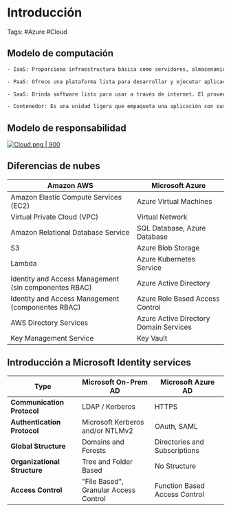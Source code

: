 # Introducción 

Tags: #Azure #Cloud 

## Modelo de computación 

```bash 
- IaaS: Proporciona infraestructura básica como servidores, almacenamiento y redes. El usuario gestiona el sistema operativo y las aplicaciones. Ej: AWS EC2, Azure VM.

- PaaS: Ofrece una plataforma lista para desarrollar y ejecutar aplicaciones sin preocuparse por la infraestructura subyacente. Ej: Google App Engine, Heroku.

- SaaS: Brinda software listo para usar a través de internet. El proveedor gestiona todo. Ej: Gmail, Microsoft 365.

- Contenedor: Es una unidad ligera que empaqueta una aplicación con sus dependencias, lo que permite que se ejecute de forma consistente en cualquier entorno. Ej: Docker.
```

## Modelo de responsabilidad 

[![Cloud.png | 900](https://i.postimg.cc/tCJSJRSh/Cloud.png)](https://postimg.cc/KRXrsbyz)


## Diferencias de nubes 

|**Amazon AWS**|**Microsoft Azure**|
|---|---|
|Amazon Elastic Compute Services (EC2)|Azure Virtual Machines|
|Virtual Private Cloud (VPC)|Virtual Network|
|Amazon Relational Database Service|SQL Database, Azure Database|
|S3|Azure Blob Storage|
|Lambda|Azure Kubernetes Service|
|Identity and Access Management (sin componentes RBAC)|Azure Active Directory|
|Identity and Access Management (componentes RBAC)|Azure Role Based Access Control|
|AWS Directory Services|Azure Active Directory Domain Services|
|Key Management Service|Key Vault|

## Introducción a Microsoft Identity services 

|**Type**|**Microsoft On-Prem AD**|**Microsoft Azure AD**|
|---|---|---|
|**Communication Protocol**|LDAP / Kerberos|HTTPS|
|**Authentication Protocol**|Microsoft Kerberos and/or NTLMv2|OAuth, SAML|
|**Global Structure**|Domains and Forests|Directories and Subscriptions|
|**Organizational Structure**|Tree and Folder Based|No Structure|
|**Access Control**|"File Based", Granular Access Control|Function Based Access Control|

## 